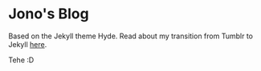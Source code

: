 # Jono's Blog

Based on the Jekyll theme Hyde. Read about my transition from Tumblr to Jekyll [here](https://jono.tech/2017/01/29/migrating-my-blog/).


Tehe :D
